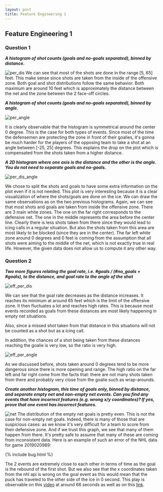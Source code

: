 ```yaml
---
layout: post
title: Feature Engineering 1
---
```


## Feature Engineering 1


### Question 1
***A histogram of shot counts (goals and no-goals separated), binned by distance.***

![per_dis](/assets/shots_per_distance_binned.png)
We can see that most of the shots are done in the range [5, 65] feet. 
This make sense since shots are taken from the inside of the offensive zone.
Both goal and shot distributions follow the same behavior. 
Both maximum are around 10 feet which is approximately the distance between the net and the zone between the 2 face-off circles.


***A histogram of shot counts (goals and no-goals separated), binned by angle.***

![per_angle](/assets/shots_per_angle_binned.png)

It is clearly observable that the histogram is symmetrical around the center 0 degree. 
This is the case for both types of events. 
Since most of the time the defensemen are protecting the zone in front of their goalies, it's gonna be much harder for the 
players of the opposing team to take a shot at an angle between [-25, 25] degrees. 
This explains the drop on the plot which is compensated from the shots taken from a higher distance.

***A 2D histogram where one axis is the distance and the other is the angle. You do not need to separate goals and no-goals.***

![per_dis_angle](/assets/shots_per_angle_and_distance_joint.png)

We chose to split the shots and goals to have some extra information on the plot even if it is not needed.
This plot is very interesting because it is a clear visualization of where the shots/goals are done on the ice.
We can draw the same observations as on the two previous histograms.
Again, we can see that most shots and goals are taken from inside the offensive zone.
There are 3 main white zones. 
The one on the far right corresponds to the defensive net. 
The one in the middle represents the area before the center line. 
Clearly there is less shots taken from there since they would lead to icing calls in a regular situation. 
But also the shots taken from this area are most likely to be blocked (since they are in the center).
The far left white zone around 0 degrees and 0 feet is coming from the assumption that all shots were aiming to the middle of the net, which is not exactly true in real life. 
However, the given data does not allow us to compute it any other way.


### Question 2
***Two more figures relating the goal rate, i.e. #goals / (#no_goals + #goals), to the distance, and goal rate to the angle of the shot***

![eff_per_dis](/assets/efficiency_per_distance_binned.png)

We can see that the goal rate decreases as the distance increases. 
It reaches its minimum at around 65 feet which is the limit of the offensive zone.
It then fluctuates a lot and reaches high rates. This is because most events recorded as goals from these distances 
are most likely happening in empty net situations.


Also, since a missed shot taken from that distance in this situations will not be counted as a shot but as a icing call.
 
In addition, the chances of a shot being taken from these distances reaching the goalie is very low, so the ratio is very high.


![eff_per_angle](/assets/efficiency_per_angle_binned.png)

As we discussed before, shots taken around 0 degrees tend to be more dangerous since there is more opening and range. 
The high ratio on the far left and far right come from the facts that: 
there are not many shots taken from there and probably very close from the goalie such as wrap-arounds.




***Create another histogram, this time of goals only, binned by distance, and separate empty net and non-empty net events.
Can you find any events that have incorrect features (e.g. wrong x/y coordinates)? If yes, prove that one event has incorrect features.***

![net](/assets/goals_per_distance_binned.png)
The distribution of the empty net goals is pretty even. This is not the case for non-empty net goals. 
Indeed, there is many of those that are suspicious cases: as we know it's very difficult for a team to score from their defensive zone. 
And if we trust this graph, we see that many of them happen from there. 
It's pretty safe to assume that many of these are coming from inconsistent data. Here is an example of such an error of the NHL data for game 2019020989:  

{% include bug.html %}
 
The 2 events are extremely close to each other in terms of time as the goal is the rebound of the first shot. 
But we also see that the x coordinates taken from the nhl api is wrong on the 
goal event as this would mean that the puck has traveled to the other side of the ice in 0 second.
This play is observable on this [video](https://www.nhl.com/video/recap-min-7-det-1/t-277350912/c-5305916) at around 66 seconds 
as well as on this [link](https://www.nhl.com/video/recap-min-7-det-1/t-277350912/c-5305916).